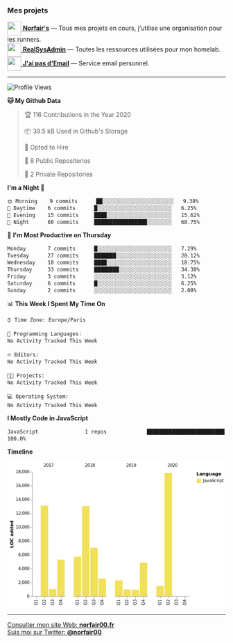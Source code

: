 ### Mes projets


[<img src="https://avatars1.githubusercontent.com/u/68918238?s=96&v=4" width="32" height="32" align="center"> **Norfair's**](https://github.com/norfairs) — Tous mes projets en cours, j'utilise une organisation pour les runners.  
[<img src="https://avatars2.githubusercontent.com/u/64165263?s=96&v=4" width="32" height="32" align="center"> **RealSysAdmin**](https://github.com/realsysadmin-icu) — Toutes les ressources utilisées pour mon homelab.  
[<img src="https://avatars1.githubusercontent.com/u/65110091?s=96&v=4" width="32" height="32" align="center"> **J'ai pas d'Email**](https://github.com/jaipasdemail) — Service email personnel.  

---

<!--START_SECTION:waka-->
![Profile Views](http://img.shields.io/badge/Profile%20Views-112-blue)

**🐱 My Github Data** 

> 🏆 116 Contributions in the Year 2020
 > 
> 📦 39.5 kB Used in Github's Storage 
 > 
> 💼 Opted to Hire
 > 
> 📜 8 Public Repositories
 > 
> 🔑 2 Private Repositories 

**I'm a Night 🦉** 

```text
🌞 Morning    9 commits      ██░░░░░░░░░░░░░░░░░░░░░░░   9.38% 
🌆 Daytime    6 commits      █░░░░░░░░░░░░░░░░░░░░░░░░   6.25% 
🌃 Evening    15 commits     ████░░░░░░░░░░░░░░░░░░░░░   15.62% 
🌙 Night      66 commits     █████████████████░░░░░░░░   68.75%

```
📅 **I'm Most Productive on Thursday** 

```text
Monday       7 commits      █░░░░░░░░░░░░░░░░░░░░░░░░   7.29% 
Tuesday      27 commits     ███████░░░░░░░░░░░░░░░░░░   28.12% 
Wednesday    18 commits     ████░░░░░░░░░░░░░░░░░░░░░   18.75% 
Thursday     33 commits     ████████░░░░░░░░░░░░░░░░░   34.38% 
Friday       3 commits      ░░░░░░░░░░░░░░░░░░░░░░░░░   3.12% 
Saturday     6 commits      █░░░░░░░░░░░░░░░░░░░░░░░░   6.25% 
Sunday       2 commits      ░░░░░░░░░░░░░░░░░░░░░░░░░   2.08%

```


📊 **This Week I Spent My Time On** 

```text
⌚︎ Time Zone: Europe/Paris

💬 Programming Languages: 
No Activity Tracked This Week

🔥 Editors: 
No Activity Tracked This Week

🐱‍💻 Projects: 
No Activity Tracked This Week

💻 Operating System: 
No Activity Tracked This Week

```

**I Mostly Code in JavaScript** 

```text
JavaScript               1 repos             █████████████████████████   100.0%

```


**Timeline**

![Chart not found](https://github.com/norfair00/norfair00/blob/master/charts/bar_graph.png) 


<!--END_SECTION:waka-->

---

[Consulter mon site Web: **norfair00.fr**](https://norfair00.fr/)  
[Suis moi sur Twitter: **@norfair00**](https://twitter.com/norfair00)
